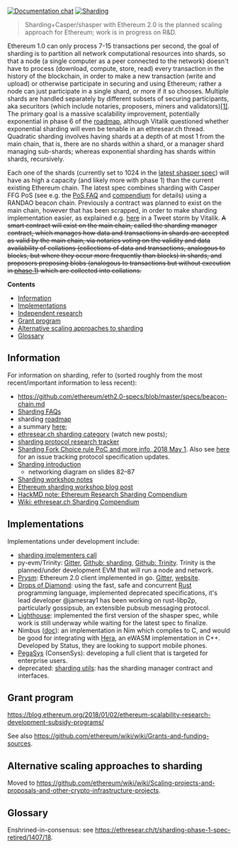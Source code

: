 [![Documentation chat](https://img.shields.io/badge/gitter-Docs%20chat-4AB495.svg)](https://gitter.im/ethereum/documentation)
[![Sharding](https://img.shields.io/badge/gitter-sharding-4AB495.svg)](https://gitter.im/ethereum/sharding)

> Sharding+Casper/shasper with Ethereum 2.0 is the planned scaling approach for Ethereum; work is in progress on R&D.

Ethereum 1.0 can only process 7-15 transactions per second, the goal of sharding is to partition all network computational resources into shards, so that a node (a single computer as a peer connected to the network) doesn't have to process (download, compute, store, read) every transaction in the history of the blockchain, in order to make a new transaction (write and upload) or otherwise participate in securing and using Ethereum; rather a node can just participate in a single shard, or more if it so chooses. Multiple shards are handled separately by different subsets of securing participants, aka securitors (which include notaries, proposers, miners and validators)[[1]](https://eprint.iacr.org/2017/406.pdf). The primary goal is a massive scalability improvement, potentially exponential in phase 6 of the [roadmap](https://github.com/ethereum/wiki/wiki/Sharding-roadmap), although Vitalik questioned whether exponential sharding will even be tenable in an ethresear.ch thread. Quadratic sharding involves having shards at a depth of at most 1 from the main chain, that is, there are no shards within a shard, or a manager shard managing sub-shards; whereas exponential sharding has shards within shards, recursively.

Each one of the shards (currently set to 1024 in the [latest shasper spec](https://notes.ethereum.org/SCIg8AH5SA-O4C1G1LYZHQ#)) will have as high a capacity (and likely more with phase 1) than the current existing Ethereum chain. The latest spec combines sharding with Casper FFG PoS (see e.g. the [PoS FAQ](https://github.com/ethereum/wiki/wiki/Proof-of-Stake-FAQs) and [compendium](https://github.com/ethereum/wiki/wiki/Casper-Proof-of-Stake-compendium) for details) using a RANDAO beacon chain. Previously a contract was planned to exist on the main chain, however that has been scrapped, in order to make sharding implementation easier, as explained e.g. [here](https://threadreaderapp.com/thread/1029900695925706753.html) in a Tweet storm by Vitalik. ~~A smart contract will exist on the main chain, called the sharding manager contract, which manages how data and transactions in shards are accepted as valid by the main chain, via notaries voting on the validity and data availability of collations (collections of data and transactions, analogous to blocks, but where they occur more frequently than blocks) in shards, and proposers proposing blobs (analogous to transactions but without execution in [phase 1](https://github.com/ethereum/wiki/wiki/Sharding-roadmap)) which are collected into collations.~~

<!-- START doctoc generated TOC please keep comment here to allow auto update -->
<!-- DON'T EDIT THIS SECTION, INSTEAD RE-RUN doctoc TO UPDATE -->
**Contents**

- [Information](#information)
- [Implementations](#implementations)
- [Independent research](#independent-research)
- [Grant program](#grant-program)
- [Alternative scaling approaches to sharding](#alternative-scaling-approaches-to-sharding)
- [Glossary](#glossary)

<!-- END doctoc generated TOC please keep comment here to allow auto update -->

## Information

For information on sharding, refer to (sorted roughly from the most recent/important information to less recent):
- https://github.com/ethereum/eth2.0-specs/blob/master/specs/beacon-chain.md
- [Sharding FAQs](https://github.com/ethereum/wiki/wiki/Sharding-FAQs)
- sharding [roadmap](https://github.com/ethereum/wiki/wiki/Sharding-roadmap) <!--leave this at the top of this list and maintain it-->
- a summary [here](https://twitter.com/sinahab/status/992755776765792256);
- [ethresear.ch sharding category](https://ethresear.ch/c/sharding) (watch new posts);
- [sharding protocol research tracker](https://github.com/Drops-of-Diamond/diamond_drops/issues/13)
- [Sharding Fork Choice rule PoC and more info, 2018 May 1](https://twitter.com/VitalikButerin/status/991021062811930624). Also see [here](https://github.com/Drops-of-Diamond/diamond_drops/issues/13) for an issue tracking protocol specification updates.
- [Sharding introduction](https://docs.google.com/presentation/d/1mdmmgQlRFUvznq1jdmRwkwEyQB0YON5yAg4ArxtanE4/edit?usp=sharing)
   * networking diagram on slides 82–87
- [Sharding workshop notes](https://hackmd.io/s/HJ_BbgCFz#%E2%9F%A0-General-Introduction)
- [Ethereum sharding workshop blog post](https://medium.com/@icebearhww/ethereum-sharding-workshop-in-taipei-a44c0db8b8d9)
- [HackMD note: Ethereum Research Sharding Compendium](http://notes.ethereum.org/s/BJc_eGVFM)
- [Wiki: ethresear.ch Sharding Compendium](https://github.com/ethereum/wiki/wiki/Wiki:-ethresear.ch-Sharding-Compendium)

## Implementations
Implementations under development include:
- [sharding implementers call](https://github.com/ethresearch/eth2.0-pm)
- py-evm/Trinity: [Gitter](https://gitter.im/ethereum/py-evm), [Github: sharding](https://github.com/ethereum/py-evm/tree/sharding), [Github: Trinity](https://github.com/ethereum/py-evm/tree/trinity). Trinity is the planned/under development EVM that will run a node and network.
- [Prysm](https://github.com/prysmaticlabs/prysm): Ethereum 2.0 client implemented in go. [Gitter](https://gitter.im/prysmaticlabs/prysm), [website](https://prysmaticlabs.com/).
- [Drops of Diamond](https://github.com/Drops-of-Diamond/diamond_drops): using the fast, safe and concurrent [Rust](https://www.rust-lang.org/en-US/) programming language, implemented deprecated specifications, it's lead developer @jamesray1 has been working on rust-libp2p, particularly gossipsub, an extensible pubsub messaging protocol.
- [Lighthouse](https://github.com/sigp/lighthouse): implemented the first version of the shasper spec, while work is still underway while waiting for the latest spec to finalize.
- Nimbus ([doc](https://docs.google.com/document/d/14u65XVNLOd83cq3t7wNC9UPweZ6kPWvmXwRTWWn0diQ/edit#)): an implementation in Nim which compiles to C, and would be good for integrating with [Hera](https://github.com/ewasm/hera), an eWASM implementation in C++. Developed by Status, they are looking to support mobile phones.
- [PegaSys](https://twitter.com/PegasysEng) (ConsenSys): developing a full client that is targeted for enterprise users.
- deprecated: [sharding utils](https://github.com/ethereum/sharding): has the sharding manager contract and interfaces.

<!--No longer active ## Independent research
- Cambridge Army, @maxc on https://ethresear.ch, working on reducing the number of rounds of interactive verification e.g. with execution tracing, parallelism, or breaking up a transaction into smaller ones if a certain number of steps of verification have been reached.-->

## Grant program

https://blog.ethereum.org/2018/01/02/ethereum-scalability-research-development-subsidy-programs/

See also https://github.com/ethereum/wiki/wiki/Grants-and-funding-sources.

## Alternative scaling approaches to sharding

Moved to https://github.com/ethereum/wiki/wiki/Scaling-projects-and-proposals-and-other-crypto-infrastructure-projects.

## Glossary

Enshrined-in-consensus: see https://ethresear.ch/t/sharding-phase-1-spec-retired/1407/18.
